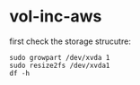 # vol-inc-aws

first check the storage strucutre:

```shell
sudo growpart /dev/xvda 1
sudo resize2fs /dev/xvda1
df -h
```
